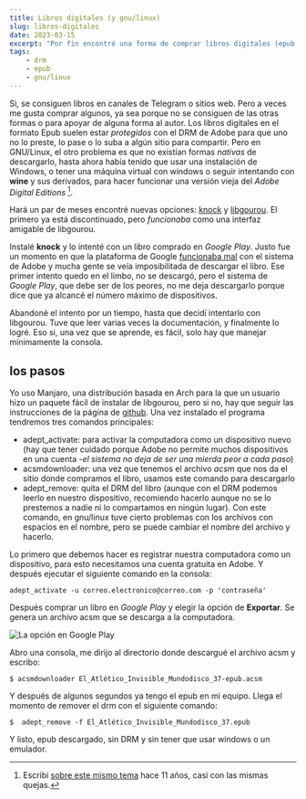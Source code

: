 ```yaml
---
title: Libros digitales (y gnu/linux)
slug: libros-digitales
date: 2023-03-15
excerpt: "Por fin encontré una forma de comprar libros digitales (epub con el DRM de Adobe) y descargarlos en mi gnu/linux sin necesidad de una máquina virtual o simular Windows en gnu/linux (que igual nunca funcionó muy bien)."
tags:
    - drm
    - epub
    - gnu/linux
---
```


Si, se consiguen libros en canales de Telegram o sitios web. Pero a veces me gusta comprar algunos, ya sea porque no se consiguen de las otras formas o para apoyar de alguna forma al autor. Los libros digitales en el formato Epub suelen estar *protegidos* con el DRM de Adobe para que uno no lo preste, lo pase o lo suba a algún sitio para compartir. Pero en GNU/Linux, el otro problema es que no existían formas *nativas* de descargarlo, hasta ahora había tenido que usar una instalación de Windows, o tener una máquina virtual con windows o seguir intentando con **wine** y sus derivados, para hacer funcionar una versión vieja del *Adobe Digital Editions* [^1].

Hará un par de meses encontré nuevas opciones: [knock](https://web.archive.org/web/20221016154220/https://github.com/BentonEdmondson/knock) y [libgourou](https://github.com/SamuelMarks/libgourou). El primero ya está discontinuado, pero *funcionaba* como una interfaz amigable de libgourou.

Instalé **knock** y lo intenté con un libro comprado en *Google Play*. Justo fue un momento en que la plataforma de Google [funcionaba mal](https://community.adobe.com/t5/digital-editions-discussions/error-e-adept-no-fulfillment-result-for-books-purchased-on-google-play/td-p/13343967/page/3?profile.language=es) con el sistema de Adobe y mucha gente se veía imposibilitada de descargar el libro. Ese primer intento quedo en el limbo, no se descargó, pero el sistema de *Google Play*, que debe ser de los peores, no me deja descargarlo porque dice que ya alcancé el número máximo de dispositivos.

Abandoné el intento por un tiempo, hasta que decidí intentarlo con libgourou. Tuve que leer varias veces la documentación, y finalmente lo logré. Eso si, una vez que se aprende, es fácil, solo hay que manejar mínimamente la consola.

## los pasos

Yo uso Manjaro, una distribución basada en Arch para la que un usuario hizo un paquete fácil de instalar de libgourou, pero si no, hay que seguir las instrucciones de la página de [github](https://github.com/SamuelMarks/libgourou). Una vez instalado el programa tendremos tres comandos principales:

* adept_activate: para activar la computadora como un dispositivo nuevo (hay que tener cuidado porque Adobe no permite muchos dispositivos en una cuenta -*el sistema no deja de ser una mierda peor a cada paso*)
* acsmdownloader: una vez que tenemos el archivo *acsm* que nos da el sitio donde compramos el libro, usamos este comando para descargarlo
* adept_remove: quita el DRM del libro (aunque con el DRM podemos leerlo en nuestro dispositivo, recomiendo hacerlo aunque no se lo prestemos a nadie ni lo compartamos en ningún lugar). Con este comando, en gnu/linux tuve cierto problemas con los archivos con espacios en el nombre, pero se puede cambiar el nombre del archivo y hacerlo.

Lo primero que debemos hacer es registrar nuestra computadora como un dispositivo, para esto necesitamos una cuenta gratuita en Adobe. Y después ejecutar el siguiente comando en la consola:

`adept_activate -u correo.electronico@correo.com -p 'contraseña'`

Después comprar un libro en *Google Play* y elegir la opción de **Exportar**. Se genera un archivo acsm que se descarga a la computadora.

![La opción en Google Play](/assets/images/export_acsm.png)

Abro una consola, me dirijo al directorio donde descargué el archivo acsm y escribo:

`$ acsmdownloader El_Atlético_Invisible_Mundodisco_37-epub.acsm`

Y después de algunos segundos ya tengo el epub en mi equipo. Llega el momento de remover el drm con el siguiente comando:

`$  adept_remove -f El_Atlético_Invisible_Mundodisco_37.epub`

Y listo, epub descargado, sin DRM y sin tener que usar windows o un emulador.

[^1]: Escribí [sobre este mismo tema](/blog/asi-no-da-ganas-de-comprar/) hace 11 años, casi con las mismas quejas.
